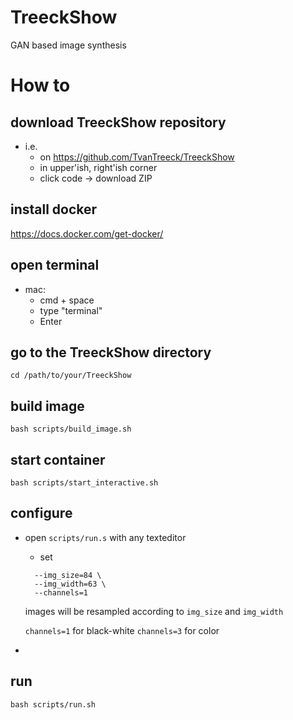 # TreeckShow
 GAN based image synthesis

# How to 

## download TreeckShow repository
- i.e.
  - on https://github.com/TvanTreeck/TreeckShow
  - in upper'ish, right'ish corner 
  - click code -> download ZIP 

## install docker 
https://docs.docker.com/get-docker/

## open terminal

- mac: 
  - cmd + space 
  - type "terminal" 
  - Enter

## go to the TreeckShow directory
```
cd /path/to/your/TreeckShow
```

## build image 
```
bash scripts/build_image.sh
```

## start container 
```
bash scripts/start_interactive.sh
```

## configure 

- open `scripts/run.s` with any texteditor
  - set 
  ```
    --img_size=84 \
    --img_width=63 \
    --channels=1
  ```
  images will be resampled according to `img_size` and `img_width` 

  `channels=1` for black-white `channels=3` for color
- 
## run
```
bash scripts/run.sh
```